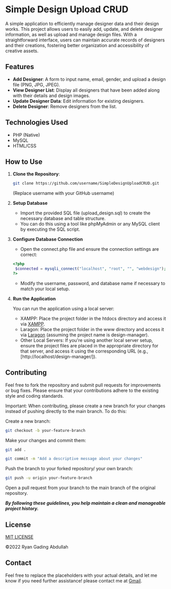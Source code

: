 # Simple Design Upload CRUD

A simple application to efficiently manage designer data and their design works. This project allows users to easily add, update, and delete designer information, as well as upload and manage design files. With a straightforward interface, users can maintain accurate records of designers and their creations, fostering better organization and accessibility of creative assets.

## Features

- **Add Designer**: A form to input name, email, gender, and upload a design file (PNG, JPG, JPEG).
- **View Designer List**: Display all designers that have been added along with their details and design images.
- **Update Designer Data**: Edit information for existing designers.
- **Delete Designer**: Remove designers from the list.

## Technologies Used

- PHP (Native)
- MySQL
- HTML/CSS

## How to Use

1. **Clone the Repository**:

   ```bash
   git clone https://github.com/username/SimpleDesignUploadCRUD.git
   ```

   (Replace username with your GitHub username)

2. **Setup Database**

   - Import the provided SQL file (upload_design.sql) to create the necessary database and table structure.
   - You can do this using a tool like phpMyAdmin or any MySQL client by executing the SQL script.

3. **Configure Database Connection**

   - Open the connect.php file and ensure the connection settings are correct:

   ```php
   <?php
    $connected = mysqli_connect("localhost", "root", "", "webdesign");
   ?>

   ```

   - Modify the username, password, and database name if necessary to match your local setup.

4. **Run the Application**

   You can run the application using a local server:

   - XAMPP: Place the project folder in the htdocs directory and access it via [XAMPP](http://localhost/design-manager/).
   - Laragon: Place the project folder in the www directory and access it via [Laragon](http://design-manager.test/) (assuming the project name is design-manager).
   - Other Local Servers: If you're using another local server setup, ensure the project files are placed in the appropriate directory for that server, and access it using the corresponding URL (e.g., [http://localhost/design-manager/]).

## Contributing

Feel free to fork the repository and submit pull requests for improvements or bug fixes. Please ensure that your contributions adhere to the existing style and coding standards.

Important: When contributing, please create a new branch for your changes instead of pushing directly to the main branch. To do this:

Create a new branch:

```bash
git checkout -b your-feature-branch
```

Make your changes and commit them:

```bash
git add .
```

```bash
git commit -m "Add a descriptive message about your changes"
```

Push the branch to your forked repository/ your own branch:

```bash
git push -u origin your-feature-branch
```

Open a pull request from your branch to the main branch of the original repository.

**_By following these guidelines, you help maintain a clean and manageable project history._**

## License

[MIT LICENSE](LICENSE)

&copy;2022 Ryan Gading Abdullah

## Contact

Feel free to replace the placeholders with your actual details, and let me know if you need further assistance! please contact me at [Gmail](mailto:ryangabdullah9@gmail.com).

<!-- ## Support Me

[Saweria](https://saweria.co/en) -->
